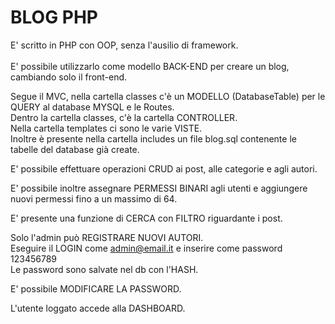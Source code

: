 # BLOG PHP

E' scritto in PHP con OOP, senza l'ausilio di framework.<br>	
E' possibile utilizzarlo come modello BACK-END per creare un blog, cambiando solo il front-end.<br>

Segue il MVC, nella cartella classes c'è un MODELLO (DatabaseTable) per le QUERY al database MYSQL e le Routes.<br>
Dentro la cartella classes, c'è la cartella CONTROLLER.<br>
Nella cartella templates ci sono le varie VISTE.<br>
Inoltre è presente nella cartella includes un file blog.sql contenente le tabelle del database già create.<br>

E' possibile effettuare operazioni CRUD ai post, alle categorie e agli autori.

E' possibile inoltre assegnare PERMESSI BINARI agli utenti e aggiungere nuovi permessi fino a un massimo di 64.

E' presente una funzione di CERCA con FILTRO riguardante i post.

Solo l'admin può REGISTRARE NUOVI AUTORI.<br>
Eseguire il LOGIN come admin@email.it e inserire come password 123456789<br>
Le password sono salvate nel db con l'HASH.

E' possibile MODIFICARE LA PASSWORD.

L'utente loggato accede alla DASHBOARD.







